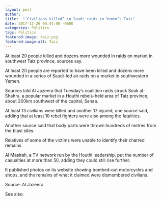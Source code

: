 ```yaml
---
layout: post
author: 
title:  "‘Civilians killed’ in Saudi raids in Yemen’s Taiz"
date: 2017-12-26 04:44:00 -0600
categories: Politics
tags: Politics
featured-image: taiz.png
featured-image-alt: Taiz
---
```

At least 20 people killed and dozens more wounded in raids on market in southwest Taiz province, sources say.

At least 20 people are reported to have been killed and dozens more wounded in a series of Saudi-led air raids on a market in southwestern Yemen.

Sources told Al Jazeera that Tuesday’s coalition raids struck Souk al-Shahra, a popular market in a Houthi rebels-held area of Taiz province, about 200km southwest of the capital, Sanaa.

At least 13 civilians were killed and another 17 injured, one source said, adding that at least 10 rebel fighters were also among the fatalities.

Another source said that body parts were thrown hundreds of metres from the blast sites.

Relatives of some of the victims were unable to identify their charred remains.

Al Masirah, a TV network run by the Houthi leadership, put the number of casualties at more than 50, adding they could still rise further.

It published photos on its website showing bombed-out motorcycles and shops, and the remains of what it claimed were dismembered civilians.

Source: Al Jazeera 

<a href="https://www.aljazeera.com/news/2017/12/26/civilians-killed-in-saudi-raids-in-yemens-taiz" data-iframely-url></a>

See also: 
<a href="http://thenewworldpost.com/politics/2022/02/22/9-11-sequence.html" data-iframely-url></a>
